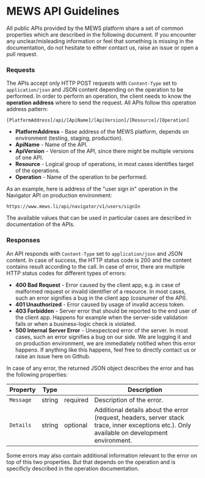 # MEWS API Guidelines

All public APIs provided by the MEWS platform share a set of common properties which are described in the following document. If you encounter any unclear/misleading information or feel that something is missing in the documentation, do not hesitate to either contact us, raise an issue or open a pull request.

### Requests

The APIs accept only HTTP POST requests with `Content-Type` set to `application/json` and JSON content depending on the operation to be performed. In order to perform an operation, the client needs to know the **operation address** where to send the request. All APIs follow this operation address pattern:

```
[PlatformAddress]/api/[ApiName]/[ApiVersion]/[Resource]/[Operation]
```

- **PlatformAddress** - Base address of the MEWS platform, depends on environment (testing, staging, production).
- **ApiName** - Name of the API.
- **ApiVersion** - Version of the API, since there might be multiple versions of one API.
- **Resource** - Logical group of operations, in most cases identifies target of the operations.
- **Operation** - Name of the operation to be performed.

As an example, here is address of the "user sign in" operation in the Navigator API on production environment:

```
https://www.mews.li/api/navigator/v1/users/signIn
```

The available values that can be used in particular cases are described in documentation of the APIs.

### Responses

An API responds with `Content-Type` set to `application/json` and JSON content. In case of success, the HTTP status code is 200 and the content contains result according to the call. In case of error, there are multiple HTTP status codes for different types of errors:

- **400 Bad Request** - Error caused by the client app, e.g. in case of malformed request or invalid identifier of a resource. In most cases, such an error signifies a bug in the client app (cosnumer of the API).
- **401 Unauthorized** - Error caused by usage of invalid access token. 
- **403 Forbidden** - Server error that should be reported to the end user of the client app. Happens for example when the server-side validation fails or when a business-logic check is violated. 
- **500 Internal Server Error** - Unexpectced error of the server. In most cases, such an error signifies a bug on our side. We are logging it and on production environment, we are immediately notified when this error happens. If anything like this happens, feel free to directly contact us or raise an issue here on Github.

In case of any error, the returned JSON object describes the error and has the following properties:

| Property | Type | | Description |
| --- | --- | --- | --- |
| `Message` | string | required | Description of the error. |
| `Details` | string | optional | Additional details about the error (request, headers, server stack trace, inner exceptions etc.). Only available on development environment. |

Some errors may also contain additional information relevant to the error on top of this two properties. But that depends on the operation and is specificly described in the operation documentation.

